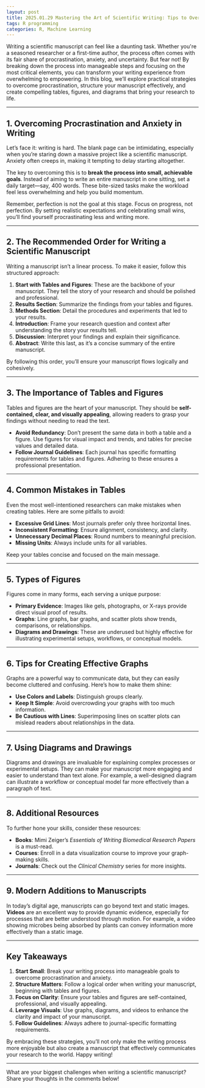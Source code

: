 ```yaml
---
layout: post
title: 2025.01.29 Mastering the Art of Scientific Writing: Tips to Overcome Procrastination and Create Impactful Manuscripts  
tags: R programming
categories: R, Machine Learning
---
```


Writing a scientific manuscript can feel like a daunting task. Whether you're a seasoned researcher or a first-time author, the process often comes with its fair share of procrastination, anxiety, and uncertainty. But fear not! By breaking down the process into manageable steps and focusing on the most critical elements, you can transform your writing experience from overwhelming to empowering. In this blog, we’ll explore practical strategies to overcome procrastination, structure your manuscript effectively, and create compelling tables, figures, and diagrams that bring your research to life.  

---

## **1. Overcoming Procrastination and Anxiety in Writing**  

Let’s face it: writing is hard. The blank page can be intimidating, especially when you’re staring down a massive project like a scientific manuscript. Anxiety often creeps in, making it tempting to delay starting altogether.  

The key to overcoming this is to **break the process into small, achievable goals**. Instead of aiming to write an entire manuscript in one sitting, set a daily target—say, 400 words. These bite-sized tasks make the workload feel less overwhelming and help you build momentum.  

Remember, perfection is not the goal at this stage. Focus on progress, not perfection. By setting realistic expectations and celebrating small wins, you’ll find yourself procrastinating less and writing more.  

---

## **2. The Recommended Order for Writing a Scientific Manuscript**  

Writing a manuscript isn’t a linear process. To make it easier, follow this structured approach:  

1. **Start with Tables and Figures**: These are the backbone of your manuscript. They tell the story of your research and should be polished and professional.  
2. **Results Section**: Summarize the findings from your tables and figures.  
3. **Methods Section**: Detail the procedures and experiments that led to your results.  
4. **Introduction**: Frame your research question and context after understanding the story your results tell.  
5. **Discussion**: Interpret your findings and explain their significance.  
6. **Abstract**: Write this last, as it’s a concise summary of the entire manuscript.  

By following this order, you’ll ensure your manuscript flows logically and cohesively.  

---

## **3. The Importance of Tables and Figures**  

Tables and figures are the heart of your manuscript. They should be **self-contained, clear, and visually appealing**, allowing readers to grasp your findings without needing to read the text.  

- **Avoid Redundancy**: Don’t present the same data in both a table and a figure. Use figures for visual impact and trends, and tables for precise values and detailed data.  
- **Follow Journal Guidelines**: Each journal has specific formatting requirements for tables and figures. Adhering to these ensures a professional presentation.  

---

## **4. Common Mistakes in Tables**  

Even the most well-intentioned researchers can make mistakes when creating tables. Here are some pitfalls to avoid:  

- **Excessive Grid Lines**: Most journals prefer only three horizontal lines.  
- **Inconsistent Formatting**: Ensure alignment, consistency, and clarity.  
- **Unnecessary Decimal Places**: Round numbers to meaningful precision.  
- **Missing Units**: Always include units for all variables.  

Keep your tables concise and focused on the main message.  

---

## **5. Types of Figures**  

Figures come in many forms, each serving a unique purpose:  

- **Primary Evidence**: Images like gels, photographs, or X-rays provide direct visual proof of results.  
- **Graphs**: Line graphs, bar graphs, and scatter plots show trends, comparisons, or relationships.  
- **Diagrams and Drawings**: These are underused but highly effective for illustrating experimental setups, workflows, or conceptual models.  

---

## **6. Tips for Creating Effective Graphs**  

Graphs are a powerful way to communicate data, but they can easily become cluttered and confusing. Here’s how to make them shine:  

- **Use Colors and Labels**: Distinguish groups clearly.  
- **Keep It Simple**: Avoid overcrowding your graphs with too much information.  
- **Be Cautious with Lines**: Superimposing lines on scatter plots can mislead readers about relationships in the data.  

---

## **7. Using Diagrams and Drawings**  

Diagrams and drawings are invaluable for explaining complex processes or experimental setups. They can make your manuscript more engaging and easier to understand than text alone. For example, a well-designed diagram can illustrate a workflow or conceptual model far more effectively than a paragraph of text.  

---

## **8. Additional Resources**  

To further hone your skills, consider these resources:  

- **Books**: Mimi Zeiger’s *Essentials of Writing Biomedical Research Papers* is a must-read.  
- **Courses**: Enroll in a data visualization course to improve your graph-making skills.  
- **Journals**: Check out the *Clinical Chemistry* series for more insights.  

---

## **9. Modern Additions to Manuscripts**  

In today’s digital age, manuscripts can go beyond text and static images. **Videos** are an excellent way to provide dynamic evidence, especially for processes that are better understood through motion. For example, a video showing microbes being absorbed by plants can convey information more effectively than a static image.  

---

## **Key Takeaways**  

1. **Start Small**: Break your writing process into manageable goals to overcome procrastination and anxiety.  
2. **Structure Matters**: Follow a logical order when writing your manuscript, beginning with tables and figures.  
3. **Focus on Clarity**: Ensure your tables and figures are self-contained, professional, and visually appealing.  
4. **Leverage Visuals**: Use graphs, diagrams, and videos to enhance the clarity and impact of your manuscript.  
5. **Follow Guidelines**: Always adhere to journal-specific formatting requirements.  

By embracing these strategies, you’ll not only make the writing process more enjoyable but also create a manuscript that effectively communicates your research to the world. Happy writing!  

--- 

What are your biggest challenges when writing a scientific manuscript? Share your thoughts in the comments below!

